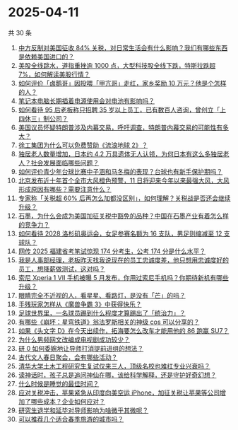 # 2025-04-11

共 30 条

<!-- BEGIN ZHIHUVIDEO -->
<!-- 最后更新时间 Fri Apr 11 2025 12:27:59 GMT+0800 (China Standard Time) -->
1. [中方反制对美国征收 84% 关税，对日常生活会有什么影响？我们有哪些东西是依赖美国进口的？](https://www.zhihu.com/question/1893342200152159606)
1. [美股全线跳水，道指重挫逾 1000 点，大型科技股全线下跌，特斯拉跌超 7%，如何解读美股行情？](https://www.zhihu.com/question/1893792294466990782)
1. [如何评价「卤鹅哥」因投喂「甲亢哥」走红，家乡奖励 10 万元？他是个怎样的人？](https://www.zhihu.com/question/1893289860120408095)
1. [笔记本电脑长期插着电源使用会对电池有影响吗？](https://www.zhihu.com/question/13653856946)
1. [如何看待 95 后老板称只招聘 35 岁以上员工，已有数百人咨询，曾创立「上四休三」制公司？](https://www.zhihu.com/question/1893577401637785658)
1. [美国议员怀疑特朗普涉及内幕交易，呼吁调查，特朗普内幕交易的可能性有多大？](https://www.zhihu.com/question/1893592246479206329)
1. [徐工集团为什么可以免费赞助《流浪地球 2》？](https://www.zhihu.com/question/581822066)
1. [独居老人数量增加，日本约 4.2 万具遗体无人认领，为何日本有这么多独居老人？社会发展面临哪些问题？](https://www.zhihu.com/question/1892637356860858687)
1. [如何评价青少年台球比赛中子涵和马冬梅的表现？台球也有新手保护期吗？](https://www.zhihu.com/question/1891892529802229292)
1. [北京发布近十年首个全市大风橙色预警，11 日将迎来今年以来最强大风，大风形成原因有哪些？需要注意什么？](https://www.zhihu.com/question/1892974057911182425)
1. [专家称「关税超 60% 后再怎么加都没区别」，如何理解？关税战是否还会继续升级？](https://www.zhihu.com/question/1893936765976409011)
1. [石墨，为什么会成为美国加征关税中豁免的品种？中国在石墨产业有着怎么样的竞争力？](https://www.zhihu.com/question/1893317716779165173)
1. [如何看待 2028 洛杉矶奥运会，女足参赛名额为 16 支队，男足则缩减至 12 支球队？](https://www.zhihu.com/question/1893636880987288393)
1. [网传 2025 福建省考笔试惊现 174 分考生，公考 174 分是什么水平？](https://www.zhihu.com/question/1891281886837442539)
1. [我是人事部经理，老板昨天找我说现在的员工忠诚度差，他只想用忠诚度好的员工，想降薪做测试，这对吗？](https://www.zhihu.com/question/1893580227331983083)
1. [索尼 Xperia 1 VII 手机被曝 5 月发布，你用过索尼手机吗？你期待新机有哪些升级？](https://www.zhihu.com/question/1893084471630217232)
1. [眼睛完全不近视的人，看星星、看路灯，是没有「芒」的吗？](https://www.zhihu.com/question/15602386746)
1. [手残玩家怎样从《魔兽争霸 3》中获得快乐？](https://www.zhihu.com/question/352590086)
1. [足球世界里，一名球员踢到什么程度才算踢出了「统治力」？](https://www.zhihu.com/question/2617912754)
1. [有哪些《崩坏：星穹铁道》翁法罗斯相关的神级 cos 可以分享的？](https://www.zhihu.com/question/1892538034693591689)
1. [如果《头文字 D》在今天出续作，拓海要怎么改车才能用他的 86 跑赢 SU7？](https://www.zhihu.com/question/14066039716)
1. [为什么男频网文改编成电视剧成功较少？](https://www.zhihu.com/question/656718128)
1. [研 0 如何委婉地让导师打消提前进组的想法？](https://www.zhihu.com/question/1893058055278687278)
1. [古代文人春日聚会，会有哪些活动？](https://www.zhihu.com/question/15751405614)
1. [清华大学土木工程研究生复试仅来三人，顶级名校也难扛专业兴衰吗？](https://www.zhihu.com/question/1893306483485140643)
1. [读神话时，孩子总是追问神仙在哪，该给科学解释，还是守护好奇幻想？](https://www.zhihu.com/question/1891631147177472148)
1. [什么时候是睡觉的最佳时间？](https://www.zhihu.com/question/474252636)
1. [应对关税冲击，苹果紧急从印度向美空运 iPhone，加征关税让苹果等公司增加了哪些成本？企业如何应对？](https://www.zhihu.com/question/1892950995429974163)
1. [研究生退学和延毕对导师影响为啥微乎其微呢？](https://www.zhihu.com/question/15452527277)
1. [可以推荐几个适合春季旅游的城市吗？](https://www.zhihu.com/question/15010095309)
<!-- END ZHIHUVIDEO -->
